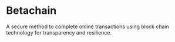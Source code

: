 # Betachain
A secure method to complete online transactions using block chain technology for transparency and resilience.
